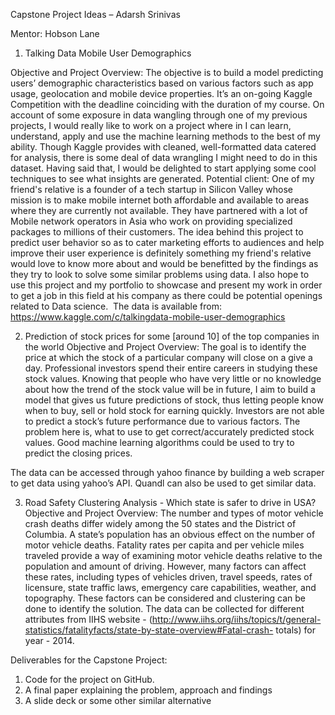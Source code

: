 Capstone Project Ideas – Adarsh Srinivas

Mentor: Hobson Lane

1.	Talking Data Mobile User Demographics

Objective and Project Overview:
The objective is to build a model predicting users’ demographic characteristics based on various factors such as app usage, geolocation and mobile device properties. It’s an on-going Kaggle Competition with the deadline coinciding with the duration of my course. On account of some exposure in data wangling through one of my previous projects, I would really like to work on a project where in I can learn, understand, apply and use the machine learning methods to the best of my ability. Though Kaggle provides with cleaned, well-formatted data catered for analysis, there is some deal of data wrangling I might need to do in this dataset. Having said that, I would be delighted to start applying some cool techniques to see what insights are generated.
Potential client:
One of my friend's relative is a founder of a tech startup in Silicon Valley whose mission is to make mobile internet both affordable and available to areas where they are currently not available. They have partnered with a lot of Mobile network operators in Asia who work on providing specialized packages to millions of their customers. The idea behind this project to predict user behavior so as to cater marketing efforts to audiences and help improve their user experience is definitely something my friend's relative would love to know more about and would be benefitted by the findings as they try to look to solve some similar problems using data. I also hope to use this project and my portfolio to showcase and present my work in order to get a job in this field at his company as there could be potential openings related to Data science. 
The data is available from: 
https://www.kaggle.com/c/talkingdata-mobile-user-demographics

2.	Prediction of stock prices for some [around 10] of the top companies in the world
Objective and Project Overview:
The goal is to identify the price at which the stock of a particular company will close on a give a day. Professional investors spend their entire careers in studying these stock values. Knowing that people who have very little or no knowledge about how the trend of the stock value will be in future, I aim to build a model that gives us future predictions of stock, thus letting people know when to buy, sell or hold stock for earning quickly. Investors are not able to predict a stock’s future performance due to various factors. The problem here is, what to use to get correct/accurately predicted stock values. Good machine learning algorithms could be used to try to predict the closing prices.

The data can be accessed through yahoo finance by building a web scraper to get data using yahoo’s API. Quandl can also be used to get similar data.

3.	Road Safety Clustering Analysis - Which state is safer to drive in USA?
Objective and Project Overview:
The number and types of motor vehicle crash deaths differ widely among the 50 states and the District of Columbia. A state’s population has an obvious effect on the number of motor vehicle deaths. Fatality rates per capita and per vehicle miles traveled provide a way of examining motor vehicle deaths relative to the population and amount of driving. However, many factors can affect these rates, including types of vehicles driven, travel speeds, rates of licensure, state traffic laws, emergency care capabilities, weather, and topography. These factors can be considered and clustering can be done to identify the solution.
The data can be collected for different attributes from IIHS website - (http://www.iihs.org/iihs/topics/t/general-statistics/fatalityfacts/state-by-state-overview#Fatal-crash- totals) for year - 2014.

Deliverables for the Capstone Project:

1.	Code for the project on GitHub.
2.	A final paper explaining the problem, approach and findings
3.	A slide deck or some other similar alternative
